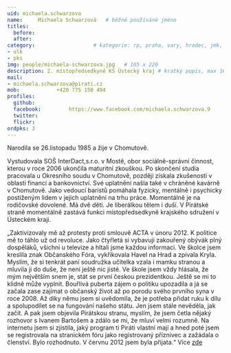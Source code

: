 ```yaml
---
uid: michaela.schwarzova
name:     Michaela Schwarzová  	# běžně používáné jméno
titles:
  before:
  after:
category:                 	# kategorie: rp, praha, vary, hradec, jmk, senat
- ulk
- pks
img: people/michaela-schwarzova.jpg   # 165 x 220
description: 2. místopředsedkyně KS Ústecký kraj # kratký popis, max 160 znaků
mail:
- michaela.schwarzova@pirati.cz
mob:			+420 775 150 494		  
profiles:
  github:                 
  facebook: 		https://www.facebook.com/michaela.schwarzova.9	  
  twitter: 		  
  flickr:     		
ordpks: 3
---
```


Narodila se 26.listopadu 1985 a žije v Chomutově.

Vystudovala SOŠ InterDact,s.r.o. v Mostě, obor sociálně-správní činnost, kterou v roce 2006 ukončila maturitní zkouškou. Po skončení studia pracovala u Okresního soudu v Chomutově, později získala zkušenosti v oblasti financí a bankovnictví. Své uplatnění našla také v chráněné kavárně v Chomutově. Jako vedoucí baristů pomáhala fyzicky, mentálně i psychicky postiženým lidem v jejich uplatnění na trhu práce. Momentálně je na rodičovské dovolené. Má dvě děti. Je liberálkou tělem i duší. V Pirátské straně momentálně zastává funkci místopředsedkyně krajského sdružení v Ústeckém kraji.

„Zaktivizovaly mě až protesty proti smlouvě ACTA v únoru 2012. K politice mě to táhlo už od revoluce. Jako čtyřletá si vybavuji zakouřený obývák plný dospěláků, všichni u televize a hltali jsme každou informaci. Ve školce jsem kreslila znak Občanského Fóra, vykřikovala Havel na Hrad a zpívala Kryla. Myslím, že si tenkrát paní soudružka učitelka vzala i mamku stranou a mluvila ji do duše, že není ještě nic jisté. Ve škole jsem vždy hlásala, že mým největším snem je, stát se první českou prezidentkou. Ještě se mi to klidně může vyplnit. Bouřlivá puberta zájem o politiku upozadila a já se začala zase zajímat o občanský život až po porodu svého prvního syna v roce 2008. Až díky němu jsem si uvědomila, že je potřeba přidat ruku k dílu a spolupodílet se na fungování našeho státu. Jen jsem stále nevěděla, jak začít. A pak jsem objevila Pirátskou stranu, myslím, že jsem četla nějaký rozhovor s Ivanem Bartošem a zdálo se mi, že mluví velmi rozumně. Na internetu jsem si zjistila, jaký program ti Piráti vlastní mají a hned poté jsem se registrovala na stranickém fóru jako registrovaný příznivec a zažádala o členství. Bylo rozhodnuto. V červnu 2012 jsem byla přijata.“ Více [zde](https://www.piratskelisty.cz/clanek-1792-jsem-tzv-poacta-clen-cenzuru-nesnasim)

